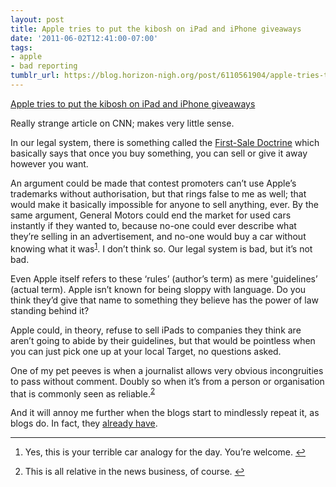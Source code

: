 ```yaml
---
layout: post
title: Apple tries to put the kibosh on iPad and iPhone giveaways
date: '2011-06-02T12:41:00-07:00'
tags:
- apple
- bad reporting
tumblr_url: https://blog.horizon-nigh.org/post/6110561904/apple-tries-to-put-the-kibosh-on-ipad-and-iphone
---
```

[Apple tries to put the kibosh on iPad and iPhone giveaways](http://www.webcitation.org/query?url=tech.fortune.cnn.com%2F2011%2F06%2F01%2Fapple-tries-to-put-the-kibosh-on-ipad-and-iphone-giveaways%2F&date=2011-06-02)  

Really strange article on CNN; makes very little sense.

In our legal system, there is something called the [First-Sale Doctrine](http://www.webcitation.org/query?url=http%3A%2F%2Fen.wikipedia.org%2Fwiki%2FFirst_sale_doctrine&date=2011-06-02) which basically says that once you buy something, you can sell or give it away however you want.

An argument could be made that contest promoters can’t use Apple’s trademarks without authorisation, but that rings false to me as well; that would make it basically impossible for anyone to sell anything, ever. By the same argument, General Motors could end the market for used cars instantly if they wanted to, because no-one could ever describe what they’re selling in an advertisement, and no-one would buy a car without knowing what it was<sup id="fnref:1"><a href="#fn:1" class="footnote-ref" role="doc-noteref">1</a></sup>. I don’t think so. Our legal system is bad, but it’s not bad.

Even Apple itself refers to these ‘rules’ (author’s term) as mere 'guidelines’ (actual term). Apple isn’t known for being sloppy with language. Do you think they’d give that name to something they believe has the power of law standing behind it?

Apple could, in theory, refuse to sell iPads to companies they think are aren’t going to abide by their guidelines, but that would be pointless when you can just pick one up at your local Target, no questions asked.

One of my pet peeves is when a journalist allows very obvious incongruities to pass without comment. Doubly so when it’s from a person or organisation that is commonly seen as reliable.<sup id="fnref:2"><a href="#fn:2" class="footnote-ref" role="doc-noteref">2</a></sup>

And it will annoy me further when the blogs start to mindlessly repeat it, as blogs do. In fact, they [already have](http://www.webcitation.org/query?url=http%3A%2F%2Fwww.macrumors.com%2F2011%2F06%2F02%2Fapple-clamps-down-on-ios-device-giveaways%2F&date=2011-06-02).

* * *

1. Yes, this is your terrible car analogy for the day. You’re welcome.&nbsp;[↩︎](#fnref:1)

2. This is all relative in the news business, of course.&nbsp;[↩︎](#fnref:2)

